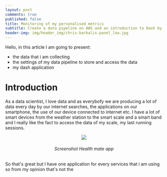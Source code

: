 ```yaml
---
layout: post
comments: true
published: false
title: Monitoring of my personalised metrics  
subtitle: Create a data pipeline on AWS and an introduction to Dash by plotly
header-img: img/header_img/chris-barbalis-panel_low.jpg
---
```

Hello, in this article I am going to present:
- the data that i am collecting
- the settings of my data pipeline to store and access the data
- my dash application


# Introduction

As a data scientist, I love data and as everybofy we are producing a lot of data every day by our internet searches, the applications on our smartphone, the use of our device connected to internet etc. I have a lot of smart devices from the weather station to the smart scale and a smart band and I really like the fact to access the data of my scale, my last running sessions.

<center>
<img src="{{ site.baseurl }}/img/posts/dash_data/hm_ss_reduce.jpg" />
<h6><i>Screenshot Health mate app</i></h6>
</center>

So that's great but I have one application for every services that i am using so from my opinion that's not the
